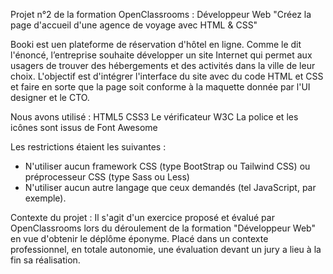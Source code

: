 Projet n°2 de la formation OpenClassrooms : Développeur Web
"Créez la page d'accueil d'une agence de voyage avec HTML & CSS"

Booki est uen plateforme de réservation d'hôtel en ligne.
Comme le dit l'énoncé, l’entreprise souhaite développer un site Internet qui permet aux usagers de trouver des hébergements et des activités dans la ville de leur choix.
L'objectif est d'intégrer l'interface du site avec du code HTML et CSS et faire en sorte que la page soit conforme à la maquette donnée par l'UI designer et le CTO. 

Nous avons utilisé :
HTML5
CSS3
Le vérificateur W3C
La police et les icônes sont issus de Font Awesome

Les restrictions étaient les suivantes :
- N'utiliser aucun framework CSS (type BootStrap ou Tailwind CSS) ou préprocesseur CSS (type Sass
ou Less)
- N'utiliser aucun autre langage que ceux demandés (tel JavaScript, par exemple).

Contexte du projet :
Il s'agit d'un exercice proposé et évalué par OpenClassrooms lors du déroulement de la formation "Développeur Web" en vue d'obtenir le déplôme éponyme.
Placé dans un contexte professionnel, en totale autonomie, une évaluation devant un jury a lieu à la fin sa réalisation.
